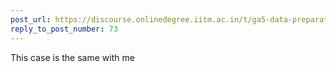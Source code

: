 ```yaml
---
post_url: https://discourse.onlinedegree.iitm.ac.in/t/ga5-data-preparation-discussion-thread-tds-jan-2025/166576/80
reply_to_post_number: 73
---
```

This case is the same with me